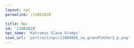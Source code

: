 ```yaml
---
layout: npc
permalink: /11001828

title: Npc
id: '11001828'
npc_name: 'Katramus Slave Gramps'
icon_url: 'portrait/npc/11000856_sw_grandfather1_p.png'
---
```

